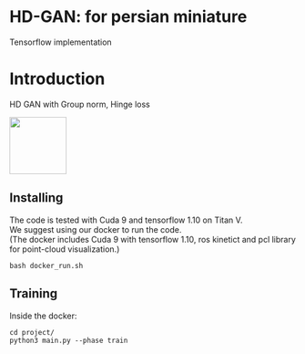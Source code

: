 # HD-GAN: for persian miniature
Tensorflow implementation 

# Introduction
HD GAN with Group norm, Hinge loss

<img width="100" align="cener" src="miniature_0.gif">

## Installing
The code is tested with Cuda 9 and tensorflow 1.10 on Titan V.<br/>
We suggest using our docker to run the code.<br/>
(The docker includes Cuda 9 with tensorflow 1.10, ros kinetict and pcl library for point-cloud visualization.)
```
bash docker_run.sh
```
## Training
Inside the docker:
```
cd project/
python3 main.py --phase train
```


